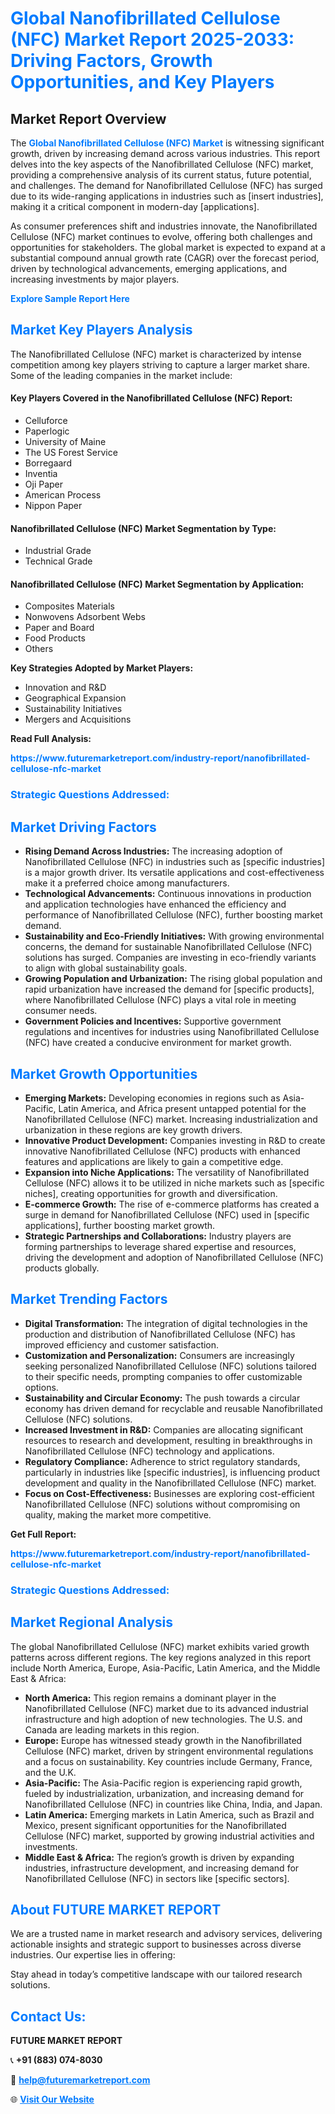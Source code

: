 <h1 style="color: #007BFF;">Global Nanofibrillated Cellulose (NFC) Market Report 2025-2033: Driving Factors, Growth Opportunities, and Key Players</h1>

<section id="overview">
<h2>Market Report Overview</h2>
<p>The <a href="https://www.futuremarketreport.com/industry-report/nanofibrillated-cellulose-nfc-market" style="color: #007BFF; text-decoration: none;"><strong>Global Nanofibrillated Cellulose (NFC) Market</strong></a> is witnessing significant growth, driven by increasing demand across various industries. This report delves into the key aspects of the Nanofibrillated Cellulose (NFC) market, providing a comprehensive analysis of its current status, future potential, and challenges. The demand for Nanofibrillated Cellulose (NFC) has surged due to its wide-ranging applications in industries such as [insert industries], making it a critical component in modern-day [applications].</p>
<p>As consumer preferences shift and industries innovate, the Nanofibrillated Cellulose (NFC) market continues to evolve, offering both challenges and opportunities for stakeholders. The global market is expected to expand at a substantial compound annual growth rate (CAGR) over the forecast period, driven by technological advancements, emerging applications, and increasing investments by major players.</p>
</section>

<section id="overview">
<p><a href="https://www.futuremarketreport.com/request-sample/reportId=89721" style="color: #007BFF; text-decoration: none;"><strong>Explore Sample Report Here</strong></a></p>
</section>

<section id="key-players">
<h2 style="color: #007BFF;">Market Key Players Analysis</h2>
<p>The Nanofibrillated Cellulose (NFC) market is characterized by intense competition among key players striving to capture a larger market share. Some of the leading companies in the market include:</p>
<h4>Key Players Covered in the Nanofibrillated Cellulose (NFC) Report:</h4>
<ul><li>Celluforce</li><li>Paperlogic</li><li>University of Maine</li><li>The US Forest Service</li><li>Borregaard</li><li>Inventia</li><li>Oji Paper</li><li>American Process</li><li>Nippon Paper</li></ul>
<h4>Nanofibrillated Cellulose (NFC) Market Segmentation by Type:</h4>
<ul><li>Industrial Grade</li><li>Technical Grade</li></ul>

<h4>Nanofibrillated Cellulose (NFC) Market Segmentation by Application:</h4>
<ul><li>Composites Materials</li><li>Nonwovens Adsorbent Webs</li><li>Paper and Board</li><li>Food Products</li><li>Others</li></ul>
<p><strong>Key Strategies Adopted by Market Players:</strong></p>
<ul>
<li>Innovation and R&D</li>
<li>Geographical Expansion</li>
<li>Sustainability Initiatives</li>
<li>Mergers and Acquisitions</li>
</ul>
</section>

<section>
<p><strong>Read Full Analysis: </strong></p><a href="https://www.futuremarketreport.com/industry-report/nanofibrillated-cellulose-nfc-market" style="color: #007BFF; text-decoration: none;"><strong>https://www.futuremarketreport.com/industry-report/nanofibrillated-cellulose-nfc-market</strong></a>
<h3 style="color: #007BFF;">Strategic Questions Addressed:</h3>
</section>

<section id="driving-factors">
<h2 style="color: #007BFF;">Market Driving Factors</h2>
<ul>
<li><strong>Rising Demand Across Industries:</strong> The increasing adoption of Nanofibrillated Cellulose (NFC) in industries such as [specific industries] is a major growth driver. Its versatile applications and cost-effectiveness make it a preferred choice among manufacturers.</li>
<li><strong>Technological Advancements:</strong> Continuous innovations in production and application technologies have enhanced the efficiency and performance of Nanofibrillated Cellulose (NFC), further boosting market demand.</li>
<li><strong>Sustainability and Eco-Friendly Initiatives:</strong> With growing environmental concerns, the demand for sustainable Nanofibrillated Cellulose (NFC) solutions has surged. Companies are investing in eco-friendly variants to align with global sustainability goals.</li>
<li><strong>Growing Population and Urbanization:</strong> The rising global population and rapid urbanization have increased the demand for [specific products], where Nanofibrillated Cellulose (NFC) plays a vital role in meeting consumer needs.</li>
<li><strong>Government Policies and Incentives:</strong> Supportive government regulations and incentives for industries using Nanofibrillated Cellulose (NFC) have created a conducive environment for market growth.</li>
</ul>
</section>

<section id="growth-opportunities">
<h2 style="color: #007BFF;">Market Growth Opportunities</h2>
<ul>
<li><strong>Emerging Markets:</strong> Developing economies in regions such as Asia-Pacific, Latin America, and Africa present untapped potential for the Nanofibrillated Cellulose (NFC) market. Increasing industrialization and urbanization in these regions are key growth drivers.</li>
<li><strong>Innovative Product Development:</strong> Companies investing in R&D to create innovative Nanofibrillated Cellulose (NFC) products with enhanced features and applications are likely to gain a competitive edge.</li>
<li><strong>Expansion into Niche Applications:</strong> The versatility of Nanofibrillated Cellulose (NFC) allows it to be utilized in niche markets such as [specific niches], creating opportunities for growth and diversification.</li>
<li><strong>E-commerce Growth:</strong> The rise of e-commerce platforms has created a surge in demand for Nanofibrillated Cellulose (NFC) used in [specific applications], further boosting market growth.</li>
<li><strong>Strategic Partnerships and Collaborations:</strong> Industry players are forming partnerships to leverage shared expertise and resources, driving the development and adoption of Nanofibrillated Cellulose (NFC) products globally.</li>
</ul>
</section>

<section id="trending-factors">
<h2 style="color: #007BFF;">Market Trending Factors</h2>
<ul>
<li><strong>Digital Transformation:</strong> The integration of digital technologies in the production and distribution of Nanofibrillated Cellulose (NFC) has improved efficiency and customer satisfaction.</li>
<li><strong>Customization and Personalization:</strong> Consumers are increasingly seeking personalized Nanofibrillated Cellulose (NFC) solutions tailored to their specific needs, prompting companies to offer customizable options.</li>
<li><strong>Sustainability and Circular Economy:</strong> The push towards a circular economy has driven demand for recyclable and reusable Nanofibrillated Cellulose (NFC) solutions.</li>
<li><strong>Increased Investment in R&D:</strong> Companies are allocating significant resources to research and development, resulting in breakthroughs in Nanofibrillated Cellulose (NFC) technology and applications.</li>
<li><strong>Regulatory Compliance:</strong> Adherence to strict regulatory standards, particularly in industries like [specific industries], is influencing product development and quality in the Nanofibrillated Cellulose (NFC) market.</li>
<li><strong>Focus on Cost-Effectiveness:</strong> Businesses are exploring cost-efficient Nanofibrillated Cellulose (NFC) solutions without compromising on quality, making the market more competitive.</li>
</ul>
</section>

<section>
<p><strong>Get Full Report: </strong></p><a href="https://www.futuremarketreport.com/industry-report/nanofibrillated-cellulose-nfc-market" style="color: #007BFF; text-decoration: none;"><strong>https://www.futuremarketreport.com/industry-report/nanofibrillated-cellulose-nfc-market</strong></a>
<h3 style="color: #007BFF;">Strategic Questions Addressed:</h3>
</section>


<section id="regional-analysis">
<h2 style="color: #007BFF;">Market Regional Analysis</h2>
<p>The global Nanofibrillated Cellulose (NFC) market exhibits varied growth patterns across different regions. The key regions analyzed in this report include North America, Europe, Asia-Pacific, Latin America, and the Middle East & Africa:</p>
<ul>
<li><strong>North America:</strong> This region remains a dominant player in the Nanofibrillated Cellulose (NFC) market due to its advanced industrial infrastructure and high adoption of new technologies. The U.S. and Canada are leading markets in this region.</li>
<li><strong>Europe:</strong> Europe has witnessed steady growth in the Nanofibrillated Cellulose (NFC) market, driven by stringent environmental regulations and a focus on sustainability. Key countries include Germany, France, and the U.K.</li>
<li><strong>Asia-Pacific:</strong> The Asia-Pacific region is experiencing rapid growth, fueled by industrialization, urbanization, and increasing demand for Nanofibrillated Cellulose (NFC) in countries like China, India, and Japan.</li>
<li><strong>Latin America:</strong> Emerging markets in Latin America, such as Brazil and Mexico, present significant opportunities for the Nanofibrillated Cellulose (NFC) market, supported by growing industrial activities and investments.</li>
<li><strong>Middle East & Africa:</strong> The region’s growth is driven by expanding industries, infrastructure development, and increasing demand for Nanofibrillated Cellulose (NFC) in sectors like [specific sectors].</li>
</ul>
</section>

<footer>
<h2 style="color: #007BFF;">About FUTURE MARKET REPORT</h2>
<p>We are a trusted name in market research and advisory services, delivering actionable insights and strategic support to businesses across diverse industries. Our expertise lies in offering:</p>

<p>Stay ahead in today’s competitive landscape with our tailored research solutions.</p>

<h2 style="color: #007BFF;">Contact Us:</h2>
<p><strong>FUTURE MARKET REPORT</strong></p>
<p>📞 <strong>+91 (883) 074-8030</strong></p>
<p>📧 <strong><a href="mailto:help@futuremarketreport.com" style="color: #007BFF;">help@futuremarketreport.com</a></strong></p>
<p>🌐 <strong><a href="https://www.futuremarketreport.com/" style="color: #007BFF;">Visit Our Website</a></strong></p>
</footer>